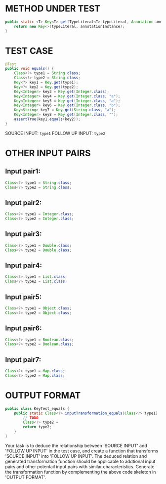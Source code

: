 # METHOD UNDER TEST
```java
public static <T> Key<T> get(TypeLiteral<T> typeLiteral, Annotation annotationInstance) {
    return new Key<>(typeLiteral, annotationInstance);
}

```


# TEST CASE
```java
@Test
public void equals() {
    Class<?> type1 = String.class;
    Class<?> type2 = String.class;
    Key<?> key1 = Key.get(type1);
    Key<?> key2 = Key.get(type2);
    Key<Integer> key3 = Key.get(Integer.class);
    Key<Integer> key4 = Key.get(Integer.class, "a");
    Key<Integer> key5 = Key.get(Integer.class, "a");
    Key<Integer> key6 = Key.get(Integer.class, "b");
    Key<String> key7 = Key.get(String.class, "a");
    Key<Integer> key8 = Key.get(Integer.class, "");
    assertTrue(key1.equals(key2));
}

```
SOURCE INPUT: `type1`
FOLLOW UP INPUT: `type2`


# OTHER INPUT PAIRS 
## Input pair1:
```java
Class<?> type1 = String.class;
Class<?> type2 = String.class;
```

## Input pair2:
```java
Class<?> type1 = Integer.class;
Class<?> type2 = Integer.class;
```

## Input pair3:
```java
Class<?> type1 = Double.class;
Class<?> type2 = Double.class;
```

## Input pair4:
```java
Class<?> type1 = List.class;
Class<?> type2 = List.class;
```

## Input pair5:
```java
Class<?> type1 = Object.class;
Class<?> type2 = Object.class;
```

## Input pair6:
```java
Class<?> type1 = Boolean.class;
Class<?> type2 = Boolean.class;
```

## Input pair7:
```java
Class<?> type1 = Map.class;
Class<?> type2 = Map.class;
```



# OUTPUT FORMAT
```java
public class KeyTest_equals {
    public static Class<?> inputTransformation_equals(Class<?> type1)  {
        // TODO
        Class<?> type2 = 
		return type2;
    }
}
```
Your task is to deduce the relationship between 'SOURCE INPUT' and 'FOLLOW UP INPUT' in the test case, and create a function that transforms 'SOURCE INPUT' into 'FOLLOW UP INPUT'.
The deduced relation and generated transformation function should be applicable to addtional input pairs and other potentail input pairs with similar characteristics.
Generate the transformation function by complementing the above code skeleton in 'OUTPUT FORMAT'.